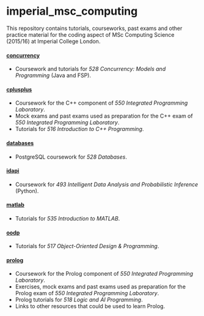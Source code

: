 # imperial_msc_computing

This repository contains tutorials, courseworks, past exams and other
practice material for the coding aspect of MSc Computing Science (2015/16) at
Imperial College London.

#### [concurrency](concurrency)

- Coursework and tutorials for _528 Concurrency: Models and Programming_ (Java and FSP).

#### [cplusplus](cplusplus)

- Coursework for the C++ component of _550 Integrated Programming Laboratory_.
- Mock exams and past exams used as preparation for the C++ exam of _550 Integrated Programming Laboratory_.
- Tutorials for _516 Introduction to C++ Programming_.

#### [databases](databases)

- PostgreSQL coursework for _528 Databases_.

#### [idapi](idapi)

- Coursework for _493 Intelligent Data Analysis and Probabilistic Inference_ (Python).

#### [matlab](matlab)

- Tutorials for _535 Introduction to MATLAB_.

#### [oodp](oodp)

- Tutorials for _517 Object-Oriented Design & Programming_.

#### [prolog](prolog)

- Coursework for the Prolog component of _550 Integrated Programming Laboratory_.
- Exercises, mock exams and past exams used as preparation for the Prolog exam of _550 Integrated Programming Laboratory_.
- Prolog tutorials for _518 Logic and AI Programming_.
- Links to other resources that could be used to learn Prolog.
